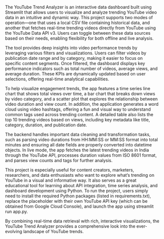 The YouTube Trend Analyzer is an interactive data dashboard built using Streamlit that allows users to visualize and analyze trending YouTube video data in an intuitive and dynamic way. This project supports two modes of operation—one that uses a local CSV file containing historical data, and another that fetches real-time trending videos directly from YouTube using the YouTube Data API v3. Users can toggle between these data sources based on their needs, enabling flexibility for both offline and live analysis.

The tool provides deep insights into video performance trends by leveraging various filters and visualizations. Users can filter videos by publication date range and by category, making it easier to focus on specific content segments. Once filtered, the dashboard displays key performance indicators such as total number of videos, average views, and average duration. These KPIs are dynamically updated based on user selections, offering real-time analytical capabilities.

To help visualize engagement trends, the app features a time series line chart that shows total views over time, a bar chart that breaks down views by video category, and a scatter plot that explores the relationship between video duration and view count. In addition, the application generates a word cloud using video hashtags, offering a fun and visual way to understand common tags used across trending content. A detailed table also lists the top 10 trending videos based on views, including key metadata like title, category, duration, and publication date.

The backend handles important data cleaning and transformation tasks, such as parsing video durations from HH:MM:SS or MM:SS format into total minutes and ensuring all date fields are properly converted into datetime objects. In live mode, the app fetches the latest trending videos in India through the YouTube API, processes duration values from ISO 8601 format, and parses view counts and tags for further analysis.

This project is especially useful for content creators, marketers, researchers, and data enthusiasts who want to explore what’s trending on YouTube in a visual and informative way. It also serves as a great educational tool for learning about API integration, time series analysis, and dashboard development using Python. To run the project, users simply need to install the required Python packages (listed in requirements.txt), replace the placeholder with their own YouTube API key (which can be obtained from Google Cloud Console), and launch the app using streamlit run app.py.

By combining real-time data retrieval with rich, interactive visualizations, the YouTube Trend Analyzer provides a comprehensive look into the ever-evolving landscape of YouTube trends.
